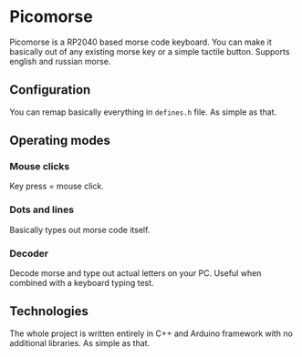 # Picomorse
Picomorse is a RP2040 based morse code keyboard. You can make it basically out of any existing morse key or a simple tactile button.
Supports english and russian morse.
## Configuration
You can remap basically everything in ```defines.h``` file. As simple as that.
## Operating modes
### Mouse clicks
Key press = mouse click.
### Dots and lines
Basically types out morse code itself.
### Decoder
Decode morse and type out actual letters on your PC. Useful when combined with a keyboard typing test. 

## Technologies
The whole project is written entirely in C++ and Arduino framework with no additional libraries. As simple as that.